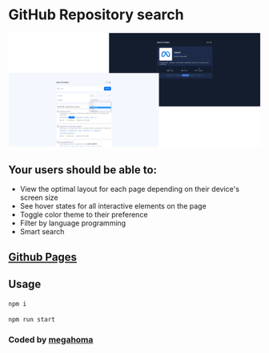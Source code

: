 # GitHub Repository search

![Design preview for the GitHub Repository search](./design/desktop-preview.jpg)

## Your users should be able to:

- View the optimal layout for each page depending on their device's screen size
- See hover states for all interactive elements on the page
- Toggle color theme to their preference
- Filter by language programming
- Smart search

## [Github Pages](https://megahoma.github.io/github-repository-search/#/)



## Usage

`npm i`

`npm run start`

### Coded by [megahoma](https://github.com/megahoma)
